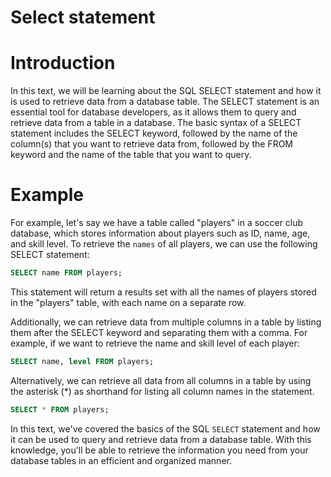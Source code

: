 # Select statement

# Introduction

In this text, we will be learning about the SQL SELECT statement and how it is used to retrieve data from a database table. The SELECT statement is an essential tool for database developers, as it allows them to query and retrieve data from a table in a database. The basic syntax of a SELECT statement includes the SELECT keyword, followed by the name of the column(s) that you want to retrieve data from, followed by the FROM keyword and the name of the table that you want to query.

# Example

For example, let's say we have a table called "players" in a soccer club database, which stores information about players such as ID, name, age, and skill level. To retrieve the `names` of all players, we can use the following SELECT statement:

```sql
SELECT name FROM players;
```

This statement will return a results set with all the names of players stored in the "players" table, with each name on a separate row.

Additionally, we can retrieve data from multiple columns in a table by listing them after the SELECT keyword and separating them with a comma. For example, if we want to retrieve the name and skill level of each player:

```sql
SELECT name, level FROM players;
```

Alternatively, we can retrieve all data from all columns in a table by using the asterisk (*) as shorthand for listing all column names in the statement.

```sql
SELECT * FROM players;
```

In this text, we've covered the basics of the SQL `SELECT` statement and how it can be used to query and retrieve data from a database table. With this knowledge, you'll be able to retrieve the information you need from your database tables in an efficient and organized manner.